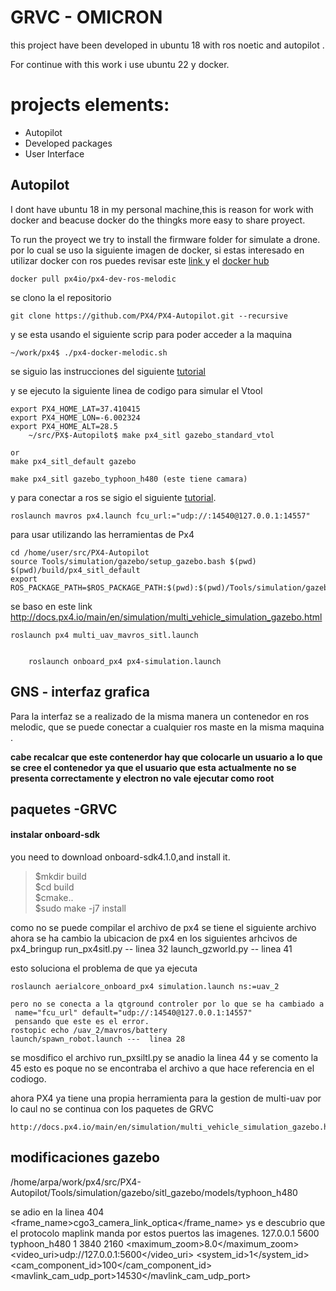 # GRVC - OMICRON

this project have been developed in ubuntu 18 with ros noetic and autopilot .

For continue with this work i use ubuntu 22 y docker.

# projects elements:

- Autopilot
- Developed packages
- User Interface

## Autopilot

I dont have ubuntu 18 in my personal machine,this is reason for work with docker and beacuse docker do the thingks more easy to share proyect.

To run the proyect we try to install the firmware folder for simulate a drone.
por lo cual se uso la siguiente imagen de docker, si estas interesado en utilizar docker con ros puedes revisar este [link ](https://roboticseabass.com/2021/04/21/docker-and-ros/) y el [docker hub](https://hub.docker.com/r/px4io/px4-dev-ros-melodic)

    docker pull px4io/px4-dev-ros-melodic

se clono la el repositorio

    git clone https://github.com/PX4/PX4-Autopilot.git --recursive

y se esta usando el siguiente scrip para poder acceder a la maquina

    ~/work/px4$ ./px4-docker-melodic.sh

se siguio las instrucciones del siguiente [tutorial](https://docs.px4.io/main/en/test_and_ci/docker.html)

y se ejecuto la siguiente linea de codigo para simular el Vtool

```
export PX4_HOME_LAT=37.410415
export PX4_HOME_LON=-6.002324
export PX4_HOME_ALT=28.5
    ~/src/PX$-Autopilot$ make px4_sitl gazebo_standard_vtol
```

    or
    make px4_sitl_default gazebo

    make px4_sitl gazebo_typhoon_h480 (este tiene camara)

y para conectar a ros se sigio el siguiente [tutorial](https://dev.px4.io/v1.9.0_noredirect/en/simulation/ros_interface.html).

    roslaunch mavros px4.launch fcu_url:="udp://:14540@127.0.0.1:14557"

para usar utilizando las herramientas de Px4

    cd /home/user/src/PX4-Autopilot
    source Tools/simulation/gazebo/setup_gazebo.bash $(pwd) $(pwd)/build/px4_sitl_default
    export ROS_PACKAGE_PATH=$ROS_PACKAGE_PATH:$(pwd):$(pwd)/Tools/simulation/gazebo/sitl_gazebo

se baso en este link http://docs.px4.io/main/en/simulation/multi_vehicle_simulation_gazebo.html

    roslaunch px4 multi_uav_mavros_sitl.launch

```

    roslaunch onboard_px4 px4-simulation.launch
```

## GNS - interfaz grafica

Para la interfaz se a realizado de la misma manera un contenedor en ros melodic, que se puede conectar a cualquier ros maste en la misma maquina .

**cabe recalcar que este contenerdor hay que colocarle un usuario a lo que se cree el contenedor ya que el usuario que esta actualmente no se presenta correctamente y electron no vale ejecutar como root**

## paquetes -GRVC

#### instalar onboard-sdk

you need to download onboard-sdk4.1.0,and install it.

> $mkdir build  
>$cd build  
> $cmake..  
>$sudo make -j7 install

como no se puede compilar el archivo de px4 se tiene el siguiente archivo
ahora se ha cambio la ubicacion de px4 en los siguientes arhcivos de px4_bringup
run_px4sitl.py -- linea 32
launch_gzworld.py -- linea 41

esto soluciona el problema de que ya ejecuta

    roslaunch aerialcore_onboard_px4 simulation.launch ns:=uav_2

    pero no se conecta a la qtground controler por lo que se ha cambiado a
     name="fcu_url" default="udp://:14540@127.0.0.1:14557"
     pensando que este es el error.
    rostopic echo /uav_2/mavros/battery
    launch/spawn_robot.launch ---  linea 28

se mosdifico el archivo run_pxsiltl.py
se anadio la linea 44 y se comento la 45
esto es poque no se encontraba el archivo a que hace referencia en el codiogo.

ahora PX4 ya tiene una propia herramienta para la gestion de multi-uav por lo caul no se continua con los paquetes de GRVC

    http://docs.px4.io/main/en/simulation/multi_vehicle_simulation_gazebo.html

## modificaciones gazebo

/home/arpa/work/px4/src/PX4-Autopilot/Tools/simulation/gazebo/sitl_gazebo/models/typhoon_h480

se adio en la linea 404
<plugin name="camera_controller" filename="libgazebo_ros_camera.so">
<frame_name>cgo3_camera_link_optica</frame_name>
</plugin>
ys e descubrio que el protocolo maplink manda por estos puertos las imagenes.
<plugin name="GstCameraPlugin" filename="libgazebo_gst_camera_plugin.so">
<robotNamespace></robotNamespace>
<udpHost>127.0.0.1</udpHost>
<udpPort>5600</udpPort>
</plugin>
<plugin name="CameraManagerPlugin" filename="libgazebo_camera_manager_plugin.so">
<robotNamespace>typhoon_h480</robotNamespace>
<interval>1</interval>
<width>3840</width>
<height>2160</height>
<maximum_zoom>8.0</maximum_zoom>
<video_uri>udp://127.0.0.1:5600</video_uri>
<system_id>1</system_id>
<cam_component_id>100</cam_component_id>
<mavlink_cam_udp_port>14530</mavlink_cam_udp_port>
</plugin>
